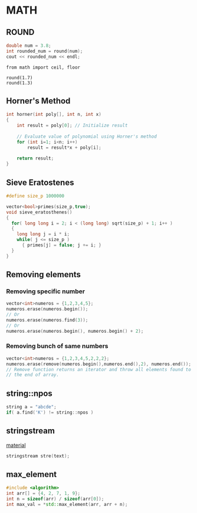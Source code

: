 # MATH

## ROUND
```cpp
double num = 3.8; 
int rounded_num = round(num);
cout << rounded_num << endl;
```

```python3
from math import ceil, floor

round(1.7)
round(1.3)
```

## Horner's Method

```cpp
int horner(int poly[], int n, int x)
{
    int result = poly[0]; // Initialize result
 
    // Evaluate value of polynomial using Horner's method
    for (int i=1; i<n; i++)
        result = result*x + poly[i];
 
    return result;
}
```

## Sieve Eratostenes

```cpp
#define size_p 1000000

vector<bool>primes(size_p,true);
void sieve_eratosthenes()
{
  for( long long i = 2; i < (long long) sqrt(size_p) + 1; i++ )
  {
    long long j = i * i;
    while( j <= size_p )
      { primes[j] = false; j += i; }
  }
}
```

## Removing elements

### Removing specific number
```cpp
vector<int>numeros = {1,2,3,4,5};
numeros.erase(numeros.begin());
// Or
numeros.erase(numeros.find(3));
// Or
numeros.erase(numeros.begin(), numeros.begin() + 2);
```

### Removing bunch of same numbers

```cpp
vector<int>numeros = {1,2,3,4,5,2,2,2};
numeros.erase(remove(numeros.begin(),numeros.end(),2), numeros.end());
// Remove function returns an iterator and throw all elements found to
// the end of array.
```

## string::npos
```cpp
string a = "abcde";
if( a.find('K') != string::npos )
```

## stringstream

[material](https://www.geeksforgeeks.org/stringstream-c-applications/)

```cpp
stringstream stre(text);
```

## max\_element

```cpp
#include <algorithm>
int arr[] = {4, 2, 7, 1, 9};
int n = sizeof(arr) / sizeof(arr[0]);
int max_val = *std::max_element(arr, arr + n);
```

